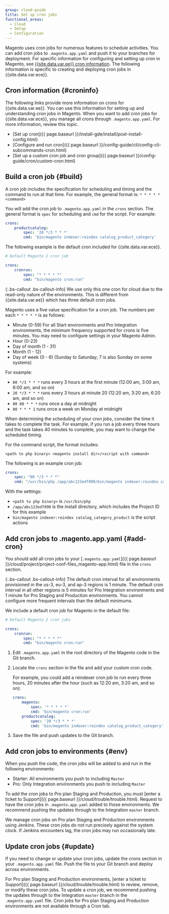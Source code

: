 ```yaml
---
group: cloud-guide
title: Set up cron jobs
functional_areas:
  - Cloud
  - Setup
  - Configuration
---
```


Magento uses cron jobs for numerous features to schedule activities. You can add cron jobs to `.magento.app.yaml` and push it to your branches for deployment. For specific information for configuring and setting up cron in Magento, see [{{site.data.var.ee}} cron information](#croninfo). The following information is specific to creating and deploying cron jobs in {{site.data.var.ece}}.

## Cron information {#croninfo}

The following links provide more information on crons for {{site.data.var.ee}}. You can use this information for setting up and understanding cron jobs in Magento. When you want to add cron jobs for {{site.data.var.ece}}, you manage all crons through `.magento.app.yaml`. For more information, review this topic.

*   [Set up cron]({{ page.baseurl }}/install-gde/install/post-install-config.html)
*   [Configure and run cron]({{ page.baseurl }}/config-guide/cli/config-cli-subcommands-cron.html)
*   [Set up a custom cron job and cron group]({{ page.baseurl }}/config-guide/cron/custom-cron.html)

## Build a cron job {#build}

A cron job includes the specification for scheduling and timing and the command to run at that time. For example, the general format is: `* * * * * <command>`

You will add the cron job to `.magento.app.yaml` in the `crons` section. The general format is `spec` for scheduling and `cmd` for the script. For example:

```yaml
crons:
    productcatalog:
        spec: '20 */3 * * *'
        cmd: 'bin/magento indexer:reindex catalog_product_category'
```

The following example is the default cron included for {{site.data.var.ece}}.

```yaml
# Default Magento 2 cron job

crons:
    cronrun:
        spec: "* * * * *"
        cmd: "bin/magento cron:run"
```

{:.bs-callout .bs-callout-info}
We use only this one cron for cloud due to the read-only nature of the environments. This is different from {{site.data.var.ee}} which has three default cron jobs.

Magento uses a five value specification for a cron job. The numbers per each `* * * * *` is as follows:

*   Minute (0-59)  For all Start environments and Pro Integration environments, the minimum frequency supported for crons is five minutes. You may need to configure settings in your Magento Admin.
*   Hour (0-23)
*   Day of month (1 - 31)
*   Month (1 - 12)
*   Day of week (0 - 6) (Sunday to Saturday; 7 is also Sunday on some systems)

For example:

*   `00 */3 * * *` runs every 3 hours at the first minute (12:00 am, 3:00 am, 6:00 am, and so on)
*   `20 */3 * * *` runs every 3 hours at minute 20 (12:20 am, 3:20 am, 6:20 am, and so on)
*   `00 00 * * *` runs once a day at midnight
*   `00 * * * 1` runs once a week on Monday at midnight

When determining the scheduling of your cron jobs, consider the time it takes to complete the task. For example, if you run a job every three hours and the task takes 40 minutes to complete, you may want to change the scheduled timing.

For the command script, the format includes:

`<path to php binary> <magento install dir>/<script with command>`

The following is an example cron job:

```yaml
crons:
    spec: "00 */3 * * *"
    cmd: "/usr/bin/php /app/abc123edf890/bin/magento indexer:reindex catalog_category_product"
```

With the settings:

*   `<path to php binary>` is `/usr/bin/php`
*   `/app/abc123edf890` is the install directory, which includes the Project ID for this example
*   `bin/magento indexer:reindex catalog_category_product` is the script actions

## Add cron jobs to .magento.app.yaml {#add-cron}

You should add all cron jobs to your [`.magento.app.yaml`]({{ page.baseurl }}/cloud/project/project-conf-files_magento-app.html) file in the `crons` section.

{:.bs-callout .bs-callout-info}
The default cron interval for all environments provisioned in the us-3, eu-3, and ap-3 regions is 1 minute. The default cron interval in all other regions is 5 minutes for Pro Integration environments and 1 minute for Pro Staging and Production environments. You cannot configure more frequent intervals than the default minimums.

We include a default cron job for Magento in the default file:

```yaml
# Default Magento 2 cron jobs

crons:
    cronrun:
        spec: "* * * * *"
        cmd: "bin/magento cron:run"
```

1.  Edit `.magento.app.yaml` in the root directory of the Magento code in the Git branch.
2.  Locate the `crons` section in the file and add your custom cron code.

    For example, you could add a reindexer cron job to run every three hours, 20 minutes after the hour (such as 12:20 am, 3:20 am, and so on):

    ```yaml
    crons:
        magento:
            spec: '* * * * *'
            cmd: 'bin/magento cron:run'
        productcatalog:
            spec: '20 */3 * * *'
            cmd: 'bin/magento indexer:reindex catalog_product_category'
    ```
4.  Save the file and push updates to the Git branch.

## Add cron jobs to environments {#env}

When you push the code, the cron jobs will be added to and run in the following environments:

*   Starter: All environments you push to including `Master`
*   Pro: Only Integration environments you push to including `Master`

To add the cron jobs to Pro plan Staging and Production, you must [enter a ticket to Support]({{ page.baseurl }}/cloud/trouble/trouble.html). Request to have the cron jobs in `.magento.app.yaml` added to those environments. We recommend pushing the updates through to the Integration `master` branch.

We manage cron jobs on Pro plan Staging and Production environments using Jenkins. These cron jobs do not run precisely against the system clock. If Jenkins encounters lag, the cron jobs may run occasionally late.

## Update cron jobs {#update}

If you need to change or update your cron jobs, update the crons section in your `.magento.app.yaml` file. Push the file to your Git branch and deploy across environments.

For Pro plan Staging and Production environments, [enter a ticket to Support]({{ page.baseurl }}/cloud/trouble/trouble.html) to review, remove, or modify these cron jobs. To update a cron job, we recommend pushing the updates through to the Integration `master` branch in the `.magento.app.yaml` file. Cron jobs for Pro plan Staging and Production environments are not available through a Cron tab.

